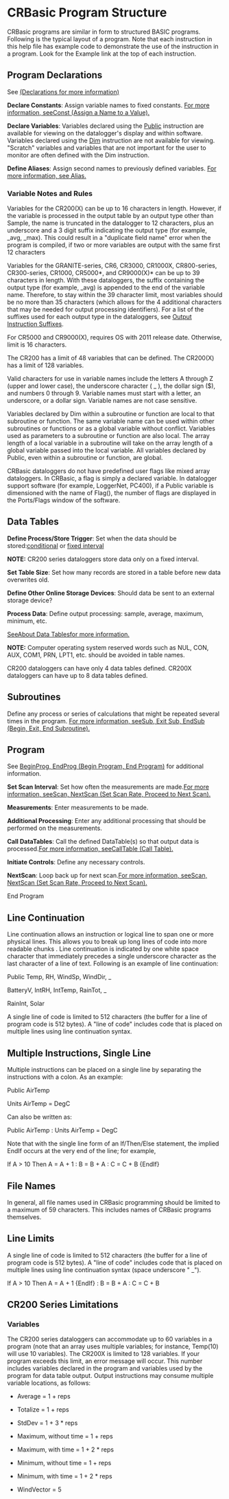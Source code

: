 # CRBasic Program Structure

CRBasic programs are similar in form to structured BASIC programs. Following is the typical layout of a program. Note that each instruction in this help file has example code to demonstrate the use of the instruction in a program. Look for the Example link at the top of each instruction.

## Program Declarations

See [(Declarations for more information)](../Instructions/declarations.md)

**Declare Constants**: Assign variable names to fixed constants. [For more information, seeConst (Assign a Name to a Value).](../Instructions/const1.md)

**Declare Variables**: Variables declared using the [Public](../Instructions/public.md) instruction are available for viewing on the datalogger's display and within software. Variables declared using the [Dim](../Instructions/dim.md) instruction are not available for viewing. "Scratch" variables and variables that are not important for the user to monitor are often defined with the Dim instruction.

**Define Aliases**: Assign second names to previously defined variables. [For more information, see Alias.](../Instructions/alias.md)

### Variable Notes and Rules

Variables for the CR200(X) can be up to 16 characters in length. However, if the variable is processed in the output table by an output type other than Sample, the name is truncated in the datalogger to 12 characters, plus an underscore and a 3 digit suffix indicating the output type (for example, \_avg, \_max). This could result in a "duplicate field name" error when the program is compiled, if two or more variables are output with the same first 12 characters

Variables for the GRANITE-series, CR6, CR3000, CR1000X, CR800-series, CR300-series, CR1000, CR5000\*, and CR9000(X)\* can be up to 39 characters in length. With these dataloggers, the suffix containing the output type (for example, \_avg) is appended to the end of the variable name. Therefore, to stay within the 39 character limit, most variables should be no more than 35 characters (which allows for the 4 additional characters that may be needed for output processing identifiers). For a list of the suffixes used for each output type in the dataloggers, see [Output Instruction Suffixes](outputinstructionsuffixes1.md).

For CR5000 and CR9000(X), requires OS with 2011 release date. Otherwise, limit is 16 characters.

The CR200 has a limit of 48 variables that can be defined. The CR200(X) has a limit of 128 variables.

Valid characters for use in variable names include the letters A through Z (upper and lower case), the underscore character ( \_ ), the dollar sign ($), and numbers 0 through 9. Variable names must start with a letter, an underscore, or a dollar sign. Variable names are not case sensitive.

Variables declared by Dim within a subroutine or function are local to that subroutine or function. The same variable name can be used within other subroutines or functions or as a global variable without conflict. Variables used as parameters to a subroutine or function are also local. The array length of a local variable in a subroutine will take on the array length of a global variable passed into the local variable. All variables declared by Public, even within a subroutine or function, are global.

CRBasic dataloggers do not have predefined user flags like mixed array dataloggers. In CRBasic, a flag is simply a declared variable. In datalogger support software (for example, LoggerNet, PC400), if a Public variable is dimensioned with the name of Flag(), the number of flags are displayed in the Ports/Flags window of the software.

## Data Tables

**Define Process/Store Trigger**: Set when the data should be stored:[conditional](../Instructions/dataevent.md) or [fixed interval](../Instructions/datainterval.md)

**NOTE:** CR200 series dataloggers store data only on a fixed interval.

**Set Table Size**: Set how many records are stored in a table before new data overwrites old.

**Define Other Online Storage Devices**: Should data be sent to an external storage device?

**Process Data**: Define output processing: sample, average, maximum, minimum, etc.

[SeeAbout Data Tablesfor more information.](datatables.md)

**NOTE:** Computer operating system reserved words such as NUL, CON, AUX, COM1, PRN, LPT1, etc. should be avoided in table names.

CR200 dataloggers can have only 4 data tables defined. CR200X dataloggers can have up to 8 data tables defined.

## Subroutines

Define any process or series of calculations that might be repeated several times in the program. [For more information, seeSub, Exit Sub, EndSub (Begin, Exit, End Subroutine).](../Instructions/subexitsubendsub.md)

## Program

See [BeginProg, EndProg (Begin Program, End Program)](../Instructions/beginprogendprog.md) for additional information.

**Set Scan Interval**: Set how often the measurements are made.[For more information, seeScan, NextScan (Set Scan Rate, Proceed to Next Scan).](../Instructions/scannextscan.md)

**Measurements**: Enter measurements to be made.

**Additional Processing**: Enter any additional processing that should be performed on the measurements.

**Call DataTables**: Call the defined DataTable(s) so that output data is processed.[For more information, seeCallTable (Call Table).](../Instructions/calltable.md)

**Initiate Controls**: Define any necessary controls.

**NextScan**: Loop back up for next scan.[For more information, seeScan, NextScan (Set Scan Rate, Proceed to Next Scan).](../Instructions/scannextscan.md)

End Program

## Line Continuation

Line continuation allows an instruction or logical line to span one or more physical lines. This allows you to break up long lines of code into more readable chunks . Line continuation is indicated by one white space character that immediately precedes a single underscore character as the last character of a line of text. Following is an example of line continuation:

Public Temp, RH, WindSp, WindDir, \_

BatteryV, IntRH, IntTemp, RainTot, \_

RainInt, Solar

A single line of code is limited to 512 characters (the buffer for a line of program code is 512 bytes). A "line of code" includes code that is placed on multiple lines using line continuation syntax.

## Multiple Instructions, Single Line

Multiple instructions can be placed on a single line by separating the instructions with a colon. As an example:

Public AirTemp

Units AirTemp = DegC

Can also be written as:

Public AirTemp : Units AirTemp = DegC

Note that with the single line form of an If/Then/Else statement, the implied EndIf occurs at the very end of the line; for example,

If A > 10 Then A = A + 1 : B = B + A : C = C + B {EndIf}

## File Names

In general, all file names used in CRBasic programming should be limited to a maximum of 59 characters. This includes names of CRBasic programs themselves.

## Line Limits

A single line of code is limited to 512 characters (the buffer for a line of program code is 512 bytes). A "line of code" includes code that is placed on multiple lines using line continuation syntax (space underscore " \_").

If A > 10 Then A = A + 1 {EndIf} : B = B + A : C = C + B

## CR200 Series Limitations

### Variables

The CR200 series dataloggers can accommodate up to 60 variables in a program (note that an array uses multiple variables; for instance, Temp(10) will use 10 variables). The CR200X is limited to 128 variables. If your program exceeds this limit, an error message will occur. This number includes variables declared in the program and variables used by the program for data table output. Output instructions may consume multiple variable locations, as follows:

- Average = 1 + reps

- Totalize = 1 + reps

- StdDev = 1 + 3 \* reps

- Maximum, without time = 1 + reps

- Maximum, with time = 1 + 2 \* reps

- Minimum, without time = 1 + reps

- Minimum, with time = 1 + 2 \* reps

- WindVector = 5
